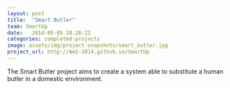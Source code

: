 ```yaml
---
layout: post
title:  "Smart Butler"
team: SmartUp
date:   2014-05-05 18:26:22
categories: completed-projects
image: assets/img/project-snapshots/smart_butler.jpg
project_url: http://AmI-2014.github.io/SmartUp
---
```


The Smart Butler project aims to create a system able to substitute a human butler in a domestic environment.
